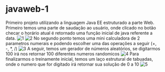 # javaweb-1
Primeiro projeto utilizando a linguagem Java EE estruturado a parte Web.
Primeiro temos uma parte de saudação ao usuário, onde clicado no botão checar o horário atual é retornado uma função inicial de java referente a data.
![1](https://github.com/msinatora/javaweb-1/assets/119950611/799d47fb-14d5-403a-8db1-abca054ef204)
![2](https://github.com/msinatora/javaweb-1/assets/119950611/e0ad1b32-a4d6-4c44-a67a-7d51fda7ac52)
No segundo ponto temos uma mini calculadora de 2 parametros numerais e podendo escolher uma das operações a seguir (+, -, *, /)
![3](https://github.com/msinatora/javaweb-1/assets/119950611/f74c325e-b7b4-4325-99c5-b0c11ed86b44)
A seguir, temos um gerador de números aleatórios, se digitarmos 100 irá nos retornar 100 diferentes numeros randomicos
![4](https://github.com/msinatora/javaweb-1/assets/119950611/2289b851-5131-4c28-97c5-63a6b6ea0617)
Para finalizarmos o treinamente inicial, temos um laço estrutural de tabuadas, onde o numero que for digitado irá retornar sua solução de 0 a 10
![5](https://github.com/msinatora/javaweb-1/assets/119950611/df90aeb8-7874-4d95-8110-8df948938191)

